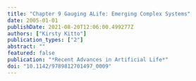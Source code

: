 ```yaml
---
title: "Chapter 9 Gauging ALife: Emerging Complex Systems"
date: 2005-01-01
publishDate: 2021-08-20T12:06:00.499277Z
authors: ["Kirsty Kitto"]
publication_types: ["2"]
abstract: ""
featured: false
publication: "*Recent Advances in Artificial Life*"
doi: "10.1142/9789812701497_0009"
---
```



